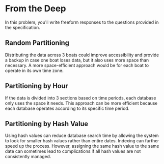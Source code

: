 # From the Deep

In this problem, you'll write freeform responses to the questions provided in the specification.

## Random Partitioning

Distributing the data across 3 boats could improve accessibility and provide a backup in case one boat loses data, but it also uses more space than necessary. A more space-efficient approach would be for each boat to operate in its own time zone.

## Partitioning by Hour

If the data is divided into 3 sections based on time periods, each database only uses the space it needs. This approach can be more efficient because each database operates according to its specific time period.

## Partitioning by Hash Value

Using hash values can reduce database search time by allowing the system to look for smaller hash values rather than entire dates. Indexing can further speed up the process. However, assigning the same hash value to the same date can sometimes lead to complications if all hash values are not consistently managed.

